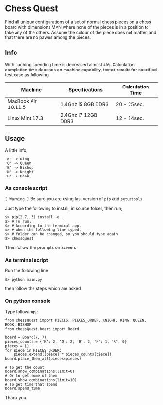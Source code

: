 # Chess Quest
Find all unique configurations of a set of normal chess pieces on a chess board with dimensions M×N where none of the pieces is in a position to take any of the others. Assume the colour of the piece does not matter, and that there are no pawns among the pieces.

## Info

With caching spending time is decreased almost `40%`. Calculation completion time depends on machine capability, tested results for specified test case as following;

|Machine | Specifications | Calculation Time |
| ------------- | ------------- | ------------- |
|MacBook Air 10.11.5| 1.4Ghz i5 8GB DDR3| 20 - 25sec.|
|Linux Mint 17.3| 2.4Ghz i7 12GB DDR3| 12 - 14sec.|
## Usage

A little info;

    'K' -> King
    'Q' -> Queen
    'B' -> Bishop
    'N' -> Knight
    'R' -> Rook

### As console script

` [ Warning ] ` Be sure you are using last version of `pip` and `setuptools`

Just type the following to install, in source folder, then run;

    $> pip[2.7, 3] install -e .
    $> # To run; 
    $> # According to the terminal app, 
    $> # when the following line typed, 
    $> # folder can be changed, so you should type again
    $> chessquest

Then follow the prompts on screen.

### As terminal script

Run the following line

    $> python main.py
    
then follow the steps which are asked.

### On python console

Type followings;

    from chessQuest import PIECES, PIECES_ORDER, KNIGHT, KING, QUEEN, ROOK, BISHOP
    from chessQuest.board import Board
                                      
    board = Board(7, 7)
    pieces_counts = {'K': 2, 'Q': 2, 'B': 2, 'N': 1, 'R': 0}
    pieces = []
    for piece in PIECES_ORDER:
        pieces.extend([piece] * pieces_counts[piece])
    board.place_them_all(pieces=pieces)
    
    # To get the count
    board.show_combinations(limit=0)
    # Or to get some of them
    board.show_combinations(limit=10)
    # To get time that spend
    board.spend_time


Thank you.